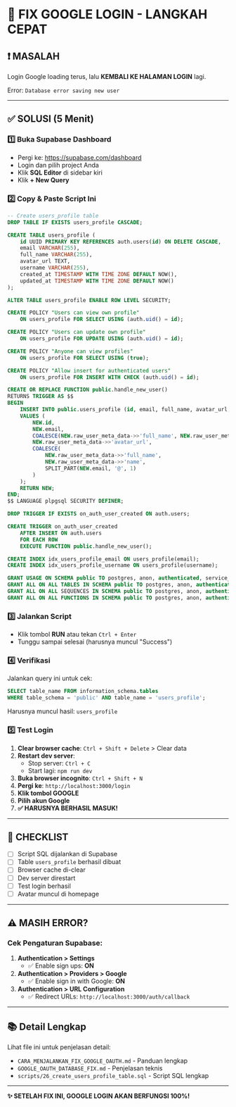 # 🚀 FIX GOOGLE LOGIN - LANGKAH CEPAT

## ❗ MASALAH
Login Google loading terus, lalu **KEMBALI KE HALAMAN LOGIN** lagi.

Error: `Database error saving new user`

---

## ✅ SOLUSI (5 Menit)

### 1️⃣ Buka Supabase Dashboard
- Pergi ke: https://supabase.com/dashboard
- Login dan pilih project Anda
- Klik **SQL Editor** di sidebar kiri
- Klik **+ New Query**

### 2️⃣ Copy & Paste Script Ini

```sql
-- Create users_profile table
DROP TABLE IF EXISTS users_profile CASCADE;

CREATE TABLE users_profile (
    id UUID PRIMARY KEY REFERENCES auth.users(id) ON DELETE CASCADE,
    email VARCHAR(255),
    full_name VARCHAR(255),
    avatar_url TEXT,
    username VARCHAR(255),
    created_at TIMESTAMP WITH TIME ZONE DEFAULT NOW(),
    updated_at TIMESTAMP WITH TIME ZONE DEFAULT NOW()
);

ALTER TABLE users_profile ENABLE ROW LEVEL SECURITY;

CREATE POLICY "Users can view own profile"
    ON users_profile FOR SELECT USING (auth.uid() = id);

CREATE POLICY "Users can update own profile"
    ON users_profile FOR UPDATE USING (auth.uid() = id);

CREATE POLICY "Anyone can view profiles"
    ON users_profile FOR SELECT USING (true);

CREATE POLICY "Allow insert for authenticated users"
    ON users_profile FOR INSERT WITH CHECK (auth.uid() = id);

CREATE OR REPLACE FUNCTION public.handle_new_user()
RETURNS TRIGGER AS $$
BEGIN
    INSERT INTO public.users_profile (id, email, full_name, avatar_url, username)
    VALUES (
        NEW.id,
        NEW.email,
        COALESCE(NEW.raw_user_meta_data->>'full_name', NEW.raw_user_meta_data->>'name', ''),
        NEW.raw_user_meta_data->>'avatar_url',
        COALESCE(
            NEW.raw_user_meta_data->>'full_name',
            NEW.raw_user_meta_data->>'name',
            SPLIT_PART(NEW.email, '@', 1)
        )
    );
    RETURN NEW;
END;
$$ LANGUAGE plpgsql SECURITY DEFINER;

DROP TRIGGER IF EXISTS on_auth_user_created ON auth.users;

CREATE TRIGGER on_auth_user_created
    AFTER INSERT ON auth.users
    FOR EACH ROW
    EXECUTE FUNCTION public.handle_new_user();

CREATE INDEX idx_users_profile_email ON users_profile(email);
CREATE INDEX idx_users_profile_username ON users_profile(username);

GRANT USAGE ON SCHEMA public TO postgres, anon, authenticated, service_role;
GRANT ALL ON ALL TABLES IN SCHEMA public TO postgres, anon, authenticated, service_role;
GRANT ALL ON ALL SEQUENCES IN SCHEMA public TO postgres, anon, authenticated, service_role;
GRANT ALL ON ALL FUNCTIONS IN SCHEMA public TO postgres, anon, authenticated, service_role;
```

### 3️⃣ Jalankan Script
- Klik tombol **RUN** atau tekan `Ctrl + Enter`
- Tunggu sampai selesai (harusnya muncul "Success")

### 4️⃣ Verifikasi
Jalankan query ini untuk cek:
```sql
SELECT table_name FROM information_schema.tables 
WHERE table_schema = 'public' AND table_name = 'users_profile';
```
Harusnya muncul hasil: `users_profile`

### 5️⃣ Test Login
1. **Clear browser cache**: `Ctrl + Shift + Delete` > Clear data
2. **Restart dev server**: 
   - Stop server: `Ctrl + C`
   - Start lagi: `npm run dev`
3. **Buka browser incognito**: `Ctrl + Shift + N`
4. **Pergi ke**: `http://localhost:3000/login`
5. **Klik tombol GOOGLE**
6. **Pilih akun Google**
7. **✅ HARUSNYA BERHASIL MASUK!**

---

## 🎯 CHECKLIST

- [ ] Script SQL dijalankan di Supabase
- [ ] Table `users_profile` berhasil dibuat
- [ ] Browser cache di-clear
- [ ] Dev server direstart
- [ ] Test login berhasil
- [ ] Avatar muncul di homepage

---

## ⚠️ MASIH ERROR?

### Cek Pengaturan Supabase:
1. **Authentication > Settings**
   - ✅ Enable sign ups: **ON**
2. **Authentication > Providers > Google**
   - ✅ Enable sign in with Google: **ON**
3. **Authentication > URL Configuration**
   - ✅ Redirect URLs: `http://localhost:3000/auth/callback`

---

## 📚 Detail Lengkap

Lihat file ini untuk penjelasan detail:
- `CARA_MENJALANKAN_FIX_GOOGLE_OAUTH.md` - Panduan lengkap
- `GOOGLE_OAUTH_DATABASE_FIX.md` - Penjelasan teknis
- `scripts/26_create_users_profile_table.sql` - Script SQL lengkap

---

**✨ SETELAH FIX INI, GOOGLE LOGIN AKAN BERFUNGSI 100%!**

